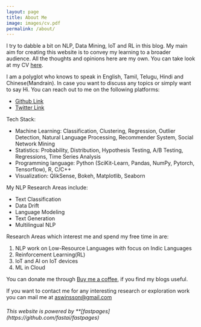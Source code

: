 ```yaml
---
layout: page
title: About Me
image: images/cv.pdf
permalink: /about/
---
```


I try to dabble a bit on NLP, Data Mining, IoT and RL in this blog. My main aim for creating this website is to convey my learning to a broader audience. All the thoughts and opinions here are my own. You can take look at my CV [here](/images/cv.pdf). 

I am a polyglot who knows to speak in English, Tamil, Telugu, Hindi and Chinese(Mandrain). In case you want to discuss any topics or simply want to say Hi. You can reach out to me on the following platforms:
<!--* [Website Link](https://aswin-giridhar.github.io/) # currenty decommissioned-->
* [Github Link](https://github.com/aswin-giridhar/)
* [Twitter Link](https://twitter.com/aswin_nlp/)

Tech Stack:
* Machine Learning: Classification, Clustering, Regression, Outlier Detection, Natural Language Processing, Recommender System, Social Network Mining
* Statistics: Probability, Distribution, Hypothesis Testing, A/B Testing, Regressions, Time Series Analysis
* Programming language: Python (SciKit-Learn, Pandas, NumPy, Pytorch, Tensorflow), R, C/C++
* Visualization: QlikSense, Bokeh, Matplotlib, Seaborn

My NLP Research Areas include:
* Text Classification
* Data Drift
* Language Modeling
* Text Generation
* Multilingual NLP

Research Areas which interest me and spend my free time in are:
1. NLP work on Low-Resource Languages with focus on Indic Languages
2. Reinforcement Learning(RL)
3. IoT and AI on IoT devices
4. ML in Cloud

You can donate me through [Buy me a coffee](https://buymeacoff.ee/aswingiridhar), if you find my blogs useful.

If you want to contact me for any interesting research or exploration work you can mail me at <a href="mailto:aswinsson@gmail.com">aswinsson@gmail.com</a>

<h6>This website is powered by **[fastpages](https://github.com/fastai/fastpages)</h6>
